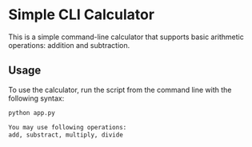 # Simple CLI Calculator

This is a simple command-line calculator that supports basic arithmetic operations: addition and subtraction.

## Usage

To use the calculator, run the script from the command line with the following syntax:

```bash
python app.py 

You may use following operations: 
add, substract, multiply, divide 
